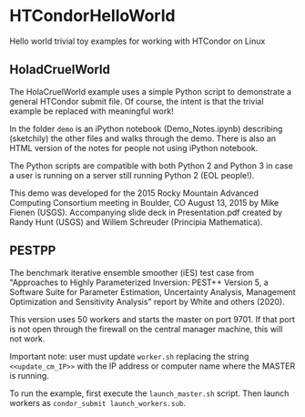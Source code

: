 # HTCondorHelloWorld
Hello world trivial toy examples for working with HTCondor on Linux

## HoladCruelWorld

The HolaCruelWorld example uses a simple Python script to demonstrate a general HTCondor submit file. Of course, the intent is that the trivial example be replaced with meaningful work!

In the folder `demo` is an iPython notebook (Demo\_Notes.ipynb) describing (sketchily) the other files and walks through the demo. There is also an HTML version of the notes for people not using iPython notebook.

The Python scripts are compatible with both Python 2 and Python 3 in case a user is running on a server still running Python 2 (EOL people!).

This demo was developed for the 2015 Rocky Mountain Advanced Computing Consortium meeting in Boulder, CO August 13, 2015 by Mike Fienen (USGS). Accompanying slide deck in Presentation.pdf created by Randy Hunt (USGS) and Willem Schreuder (Principia Mathematica).

## PESTPP
The benchmark iterative ensemble smoother (iES) test case from "Approaches to Highly Parameterized Inversion: PEST++ Version 5, a Software Suite for Parameter Estimation, Uncertainty Analysis, Management Optimization and Sensitivity Analysis" report by White and others (2020).

This version uses 50 workers and starts the master on port 9701. If that port is not open through the firewall on the central manager machine, this will not work.

Important note: user must update `worker.sh` replacing the string `<<update_cm_IP>>` with the IP address or computer name where the MASTER is running.

To run the example, first execute the `launch_master.sh` script. Then launch workers as `condor_submit launch_workers.sub`.
